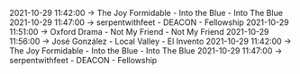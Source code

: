 2021-10-29 11:42:00 -> The Joy Formidable - Into the Blue - Into The Blue
2021-10-29 11:47:00 -> serpentwithfeet - DEACON - Fellowship
2021-10-29 11:51:00 -> Oxford Drama - Not My Friend - Not My Friend
2021-10-29 11:56:00 -> José González - Local Valley - El Invento
2021-10-29 11:42:00 -> The Joy Formidable - Into the Blue - Into The Blue
2021-10-29 11:47:00 -> serpentwithfeet - DEACON - Fellowship
